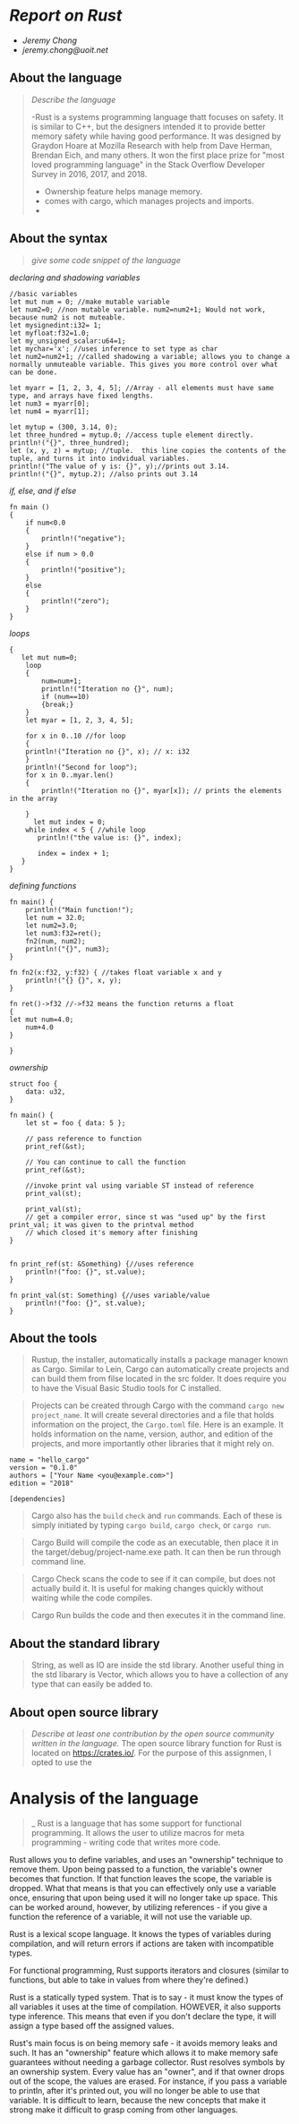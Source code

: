 # _Report on Rust_

- _Jeremy Chong_
- _jeremy.chong@uoit.net_

## About the language

> _Describe the language_
>
> -Rust is a systems programming language thatt focuses on safety. It is similar to C++, but the designers intended it to provide better memory safety while having good performance. It was designed by Graydon Hoare at Mozilla Research with help from Dave Herman, Brendan Eich, and many others. It won the first place prize for "most loved programming language" in the Stack Overflow Developer Survey in 2016, 2017, and 2018.
> - Ownership feature helps manage memory.
> - comes with cargo, which manages projects and imports.
> - 

## About the syntax

> _give some code snippet of the language_
    
*declaring and shadowing variables*
```
//basic variables
let mut num = 0; //make mutable variable
let num2=0; //non mutable variable. num2=num2+1; Would not work, because num2 is not muteable.
let mysignedint:i32= 1;
let myfloat:f32=1.0;
let my_unsigned_scalar:u64=1;
let mychar='x'; //uses inference to set type as char
let num2=num2+1; //called shadowing a variable; allows you to change a normally unmuteable variable. This gives you more control over what can be done.

let myarr = [1, 2, 3, 4, 5]; //Array - all elements must have same type, and arrays have fixed lengths.
let num3 = myarr[0];
let num4 = myarr[1];

let mytup = (300, 3.14, 0);
let three_hundred = mytup.0; //access tuple element directly.
println!("{}", three_hundred);
let (x, y, z) = mytup; //tuple.  this line copies the contents of the tuple, and turns it into indvidual variables.
println!("The value of y is: {}", y);//prints out 3.14.
println!("{}", mytup.2); //also prints out 3.14
```
*if, else, and if else*

```
fn main ()
{
    if num<0.0
    {
        println!("negative");
    }
    else if num > 0.0
    {
        println!("positive");
    }
    else
    {
        println!("zero");
    }
}

```

*loops*
```fn main ()
{
   let mut num=0;
    loop
    {
        num=num+1;
        println!("Iteration no {}", num);
        if (num==10)
        {break;}
    }
    let myar = [1, 2, 3, 4, 5];

    for x in 0..10 //for loop
    {
    println!("Iteration no {}", x); // x: i32
    }
    println!("Second for loop");
    for x in 0..myar.len()
    {
        println!("Iteration no {}", myar[x]); // prints the elements in the array

    }
      let mut index = 0;
    while index < 5 { //while loop
       println!("the value is: {}", index);

       index = index + 1;
   }
}
```
*defining functions*
```
fn main() {
    println!("Main function!");
    let num = 32.0;
    let num2=3.0;
    let num3:f32=ret();
    fn2(num, num2);
    println!("{}", num3);
}

fn fn2(x:f32, y:f32) { //takes float variable x and y
    println!("{} {}", x, y);
}

fn ret()->f32 //->f32 means the function returns a float
{
let mut num=4.0;
    num+4.0
}

}

```

*ownership*
```
struct foo {
    data: u32,
}

fn main() {
    let st = foo { data: 5 };

    // pass reference to function
    print_ref(&st);

    // You can continue to call the function
    print_ref(&st);

    //invoke print val using variable ST instead of reference
    print_val(st);

    print_val(st);
    // get a compiler error, since st was "used up" by the first print_val; it was given to the printval method
    // which closed it's memory after finishing
}


fn print_ref(st: &Something) {//uses reference
    println!("foo: {}", st.value);
}

fn print_val(st: Something) {//uses variable/value
    println!("foo: {}", st.value);
}
```
## About the tools

> Rustup, the installer, automatically installs a package manager known as Cargo. Similar to Lein, Cargo can automatically create projects and can build them from filse located in the src folder. It does require you to have the Visual Basic Studio tools for C installed. 

>Projects can be created through Cargo with the command ```cargo new project_name```. It will create several directories and a file that holds information on the project, the ```Cargo.toml``` file. Here is an example. It holds information on the name, version, author, and edition of the projects, and more importantly other libraries that it might rely on.

```[package]
name = "hello_cargo"
version = "0.1.0"
authors = ["Your Name <you@example.com>"]
edition = "2018"

[dependencies]
```

>Cargo also has the ```build``` ```check``` and ```run``` commands. Each of these is simply initiated by typing ```cargo build```, ```cargo check```, or ```cargo run```.

>Cargo Build will compile the code as an executable, then place it in the target/debug/project-name.exe path. It can then be run through command line.

>Cargo Check scans the code to see if it can compile, but does not actually build it. It is useful for making changes quickly without waiting while the code compiles.

>Cargo Run builds the code and then executes it in the command line.

## About the standard library

>String, as well as IO are inside the std library. Another useful thing in the std libarary is Vector, which allows you to have a collection of any type that can easily be added to. 

## About open source library

> _Describe at least one contribution by the open source
community written in the language._
The open source library function for Rust is located on https://crates.io/. For the purpose of this assignmen, I opted to use the 
# Analysis of the language

> _
Rust is a language that has some support for functional programming.
It allows the user to utilize macros for meta programming - writing code that writes more code.

Rust allows you to define variables, and uses an "ownership" technique to remove them. Upon being passed to a function, the variable's owner becomes that function. If that function leaves the scope, the variable is dropped. What that means is that you can effectively only use a variable once, ensuring that upon being used it will no longer take up space. This can be worked around, however, by utilizing references - if you give a function the reference of a variable, it will not use the variable up. 

Rust is a lexical scope language. It knows the types of variables during compilation, and will return errors if actions are taken with incompatible types.

For functional programming, Rust supports iterators and closures (similar to functions, but able to take in values from where they're defined.)

Rust is a statically typed system. That is to say - it must know the types of all variables it uses at the time of compilation. HOWEVER, it also supports type inference. This means that even if you don't declare the type, it will assign a type based off the assigned values.

Rust's main focus is on being memory safe - it avoids memory leaks and such. It has an "ownership" feature which allows it to make memory safe guarantees without needing a garbage collector. Rust resolves symbols by an ownership system. Every value has an "owner", and if that owner drops out of the scope, the values are erased. For instance, if you pass a variable to println, after it's printed out, you will no longer be able to use that variable. It is difficult to learn, because the new concepts that make it strong make it difficult to grasp coming from other languages. 



